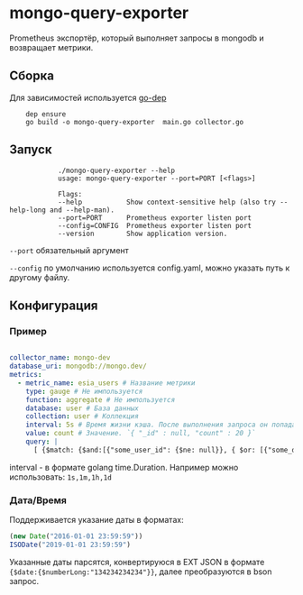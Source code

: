 # mongo-query-exporter

Prometheus экспортёр, который выполняет запросы в mongodb и возвращает метрики.


## Сборка 

Для зависимостей используется [go-dep](https://github.com/golang/dep)

        dep ensure
        go build -o mongo-query-exporter  main.go collector.go

## Запуск 

                ./mongo-query-exporter --help 
                usage: mongo-query-exporter --port=PORT [<flags>]

                Flags:
                --help           Show context-sensitive help (also try --help-long and --help-man).
                --port=PORT      Prometheus exporter listen port
                --config=CONFIG  Prometheus exporter listen port
                --version        Show application version.


`--port` обязательный аргумент

`--config` по умолчанию используется config.yaml, можно указать путь к другому файлу.


## Конфигурация

### Пример
```Yaml

collector_name: mongo-dev
database_uri: mongodb://mongo.dev/
metrics:
  - metric_name: esia_users # Название метрики
    type: gauge # Не импользуется
    function: aggregate # Не импользуется
    database: user # База данных
    collection: user # Коллекция
    interval: 5s # Время жизни кэша. После выполнения запроса он попадает в кэш на время interval. 
    value: count # Значение. `{ "_id" : null, "count" : 20 }`
    query: |
      [ {$match: {$and:[{"some_user_id": {$ne: null}}, { $or: [{"some_date": {$lte: "2019-02-28 23:59:59"} },{"some_date": null}]}]}}, { $group: { _id: "$id", count: {$sum:1} } }]
```

interval - в формате golang time.Duration. Например можно использовать:  `1s,1m,1h,1d`

### Дата/Время

Поддерживается указание даты в форматах:

```js 
(new Date("2016-01-01 23:59:59"))
ISODate("2019-01-01 23:59:59")
```
Указанные даты парсятся, конвертируюся в EXT JSON в формате `{$date:{$numberLong:"134234234234"}}`, далее преобразуются в bson запрос.